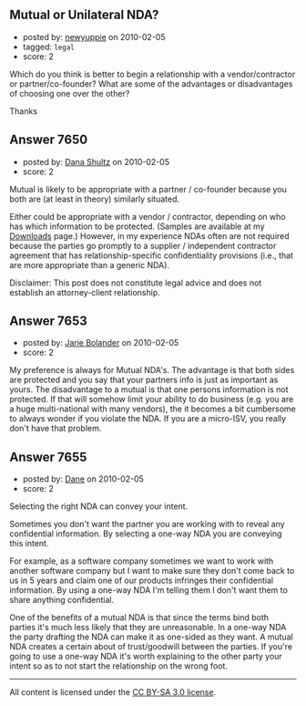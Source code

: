 ## Mutual or Unilateral NDA?

- posted by: [newyuppie](https://stackexchange.com/users/-1/1961-newyuppie) on 2010-02-05
- tagged: `legal`
- score: 2

Which do you think is better to begin a relationship with a vendor/contractor or partner/co-founder? What are some of the advantages or disadvantages of choosing one over the other?

Thanks


## Answer 7650

- posted by: [Dana Shultz](https://stackexchange.com/users/-1/1841-dana-shultz) on 2010-02-05
- score: 2

<p>Mutual is likely to be appropriate with a partner / co-founder because you both are (at least in theory) similarly situated.</p>

<p>Either could be appropriate with a vendor / contractor, depending on who has which information to be protected. (Samples are available at my <a href="http://danashultz.com/blog/downloads/" rel="nofollow">Downloads</a> page.) However, in my experience NDAs often are not required because the parties go promptly to a supplier / independent contractor agreement that has relationship-specific confidentiality provisions (i.e., that are more appropriate than a generic NDA).</p>

<p>Disclaimer: This post does not constitute legal advice and does not establish an attorney-client relationship.</p>



## Answer 7653

- posted by: [Jarie Bolander](https://stackexchange.com/users/-1/585-jarie-bolander) on 2010-02-05
- score: 2

My preference is always for Mutual NDA's. The advantage is that both sides are protected and you say that your partners info is just as important as yours. The disadvantage to a mutual is that one persons information is not protected. If that will somehow limit your ability to do business (e.g. you are a huge multi-national with many vendors), the it becomes a bit cumbersome to always wonder if you violate the NDA. If you are a micro-ISV, you really don't have that problem.


## Answer 7655

- posted by: [Dane](https://stackexchange.com/users/-1/1441-dane) on 2010-02-05
- score: 2

Selecting the right NDA can convey your intent.

Sometimes you don't want the partner you are working with to reveal any confidential information.  By selecting a one-way NDA you are conveying this intent.

For example, as a software company sometimes we want to work with another software company but I want to make sure they don't come back to us in 5 years and claim one of our products infringes their confidential information.  By using a one-way NDA I'm telling them I don't want them to share anything confidential.

One of the benefits of a mutual NDA is that since the terms bind both parties it's much less likely that they are unreasonable.  In a one-way NDA the party drafting the NDA can make it as one-sided as they want.  A mutual NDA creates a certain about of trust/goodwill between the parties.  If you're going to use a one-way NDA it's worth explaining to the other party your intent so as to not start the relationship on the wrong foot.



---

All content is licensed under the [CC BY-SA 3.0 license](https://creativecommons.org/licenses/by-sa/3.0/).

